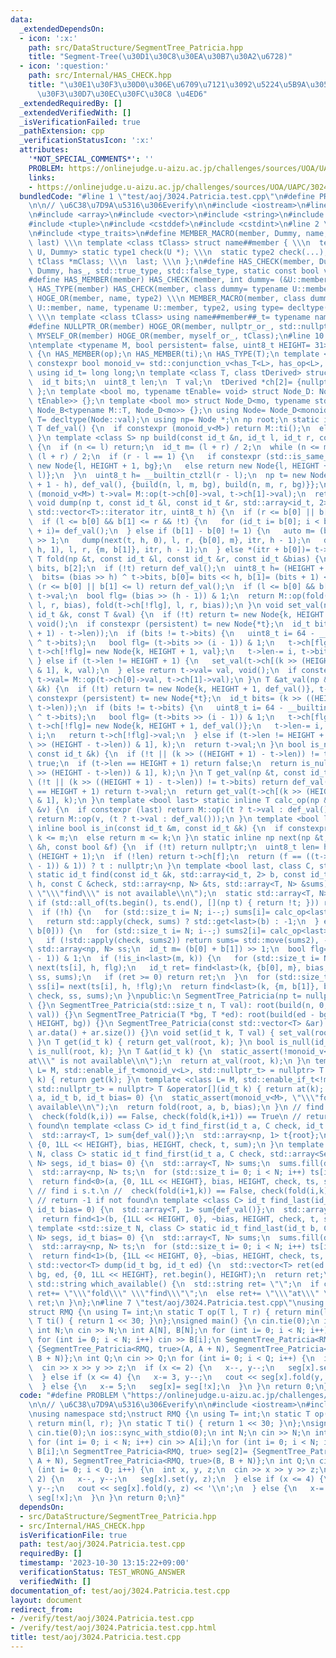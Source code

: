 ```yaml
---
data:
  _extendedDependsOn:
  - icon: ':x:'
    path: src/DataStructure/SegmentTree_Patricia.hpp
    title: "Segment-Tree(\u30D1\u30C8\u30EA\u30B7\u30A2\u6728)"
  - icon: ':question:'
    path: src/Internal/HAS_CHECK.hpp
    title: "\u30E1\u30F3\u30D0\u306E\u6709\u7121\u3092\u5224\u5B9A\u3059\u308B\u30C6\
      \u30F3\u30D7\u30EC\u30FC\u30C8 \u4ED6"
  _extendedRequiredBy: []
  _extendedVerifiedWith: []
  _isVerificationFailed: true
  _pathExtension: cpp
  _verificationStatusIcon: ':x:'
  attributes:
    '*NOT_SPECIAL_COMMENTS*': ''
    PROBLEM: https://onlinejudge.u-aizu.ac.jp/challenges/sources/UOA/UAPC/3024
    links:
    - https://onlinejudge.u-aizu.ac.jp/challenges/sources/UOA/UAPC/3024
  bundledCode: "#line 1 \"test/aoj/3024.Patricia.test.cpp\"\n#define PROBLEM \"https://onlinejudge.u-aizu.ac.jp/challenges/sources/UOA/UAPC/3024\"\
    \n\n// \u6C38\u7D9A\u5316\u306Everify\n\n#include <iostream>\n#line 2 \"src/DataStructure/SegmentTree_Patricia.hpp\"\
    \n#include <array>\n#include <vector>\n#include <string>\n#include <algorithm>\n\
    #include <tuple>\n#include <cstddef>\n#include <cstdint>\n#line 2 \"src/Internal/HAS_CHECK.hpp\"\
    \n#include <type_traits>\n#define MEMBER_MACRO(member, Dummy, name, type1, type2,\
    \ last) \\\n template <class tClass> struct name##member { \\\n  template <class\
    \ U, Dummy> static type1 check(U *); \\\n  static type2 check(...); \\\n  static\
    \ tClass *mClass; \\\n  last; \\\n };\n#define HAS_CHECK(member, Dummy) MEMBER_MACRO(member,\
    \ Dummy, has_, std::true_type, std::false_type, static const bool value= decltype(check(mClass))::value)\n\
    #define HAS_MEMBER(member) HAS_CHECK(member, int dummy= (&U::member, 0))\n#define\
    \ HAS_TYPE(member) HAS_CHECK(member, class dummy= typename U::member)\n#define\
    \ HOGE_OR(member, name, type2) \\\n MEMBER_MACRO(member, class dummy= typename\
    \ U::member, name, typename U::member, type2, using type= decltype(check(mClass)))\
    \ \\\n template <class tClass> using name##member##_t= typename name##member<tClass>::type;\n\
    #define NULLPTR_OR(member) HOGE_OR(member, nullptr_or_, std::nullptr_t);\n#define\
    \ MYSELF_OR(member) HOGE_OR(member, myself_or_, tClass);\n#line 10 \"src/DataStructure/SegmentTree_Patricia.hpp\"\
    \ntemplate <typename M, bool persistent= false, uint8_t HEIGHT= 31> class SegmentTree_Patricia\
    \ {\n HAS_MEMBER(op);\n HAS_MEMBER(ti);\n HAS_TYPE(T);\n template <class L> static\
    \ constexpr bool monoid_v= std::conjunction_v<has_T<L>, has_op<L>, has_ti<L>>;\n\
    \ using id_t= long long;\n template <class T, class tDerived> struct Node_B {\n\
    \  id_t bits;\n  uint8_t len;\n  T val;\n  tDerived *ch[2]= {nullptr, nullptr};\n\
    \ };\n template <bool mo, typename tEnable= void> struct Node_D: Node_B<M, Node_D<mo,\
    \ tEnable>> {};\n template <bool mo> struct Node_D<mo, typename std::enable_if_t<mo>>:\
    \ Node_B<typename M::T, Node_D<mo>> {};\n using Node= Node_D<monoid_v<M>>;\n using\
    \ T= decltype(Node::val);\n using np= Node *;\n np root;\n static inline constexpr\
    \ T def_val() {\n  if constexpr (monoid_v<M>) return M::ti();\n  else return T();\n\
    \ }\n template <class S> np build(const id_t &n, id_t l, id_t r, const S &bg)\
    \ {\n  if (n <= l) return;\n  id_t m= (l + r) / 2;\n  while (n <= m) r= m, m=\
    \ (l + r) / 2;\n  if (r - l == 1) {\n   if constexpr (std::is_same_v<S, T>) return\
    \ new Node{l, HEIGHT + 1, bg};\n   else return new Node{l, HEIGHT + 1, *(bg +\
    \ l)};\n  }\n  uint8_t h= __builtin_ctzll(r - l);\n  np t= new Node{m >> h, uint8_t(HEIGHT\
    \ + 1 - h), def_val(), {build(n, l, m, bg), build(n, m, r, bg)}};\n  if constexpr\
    \ (monoid_v<M>) t->val= M::op(t->ch[0]->val, t->ch[1]->val);\n  return t;\n }\n\
    \ void dump(np t, const id_t &l, const id_t &r, std::array<id_t, 2> b, typename\
    \ std::vector<T>::iterator itr, uint8_t h) {\n  if (r <= b[0] || b[1] <= l) return;\n\
    \  if (l <= b[0] && b[1] <= r && !t) {\n   for (id_t i= b[0]; i < b[1]; i++) *(itr\
    \ + i)= def_val();\n  } else if (b[1] - b[0] != 1) {\n   auto m= (b[0] + b[1])\
    \ >> 1;\n   dump(next(t, h, 0), l, r, {b[0], m}, itr, h - 1);\n   dump(next(t,\
    \ h, 1), l, r, {m, b[1]}, itr, h - 1);\n  } else *(itr + b[0])= t->val;\n }\n\
    \ T fold(np &t, const id_t &l, const id_t &r, const id_t &bias) {\n  static id_t\
    \ bits, b[2];\n  if (!t) return def_val();\n  uint8_t h= (HEIGHT + 1) - t->len;\n\
    \  bits= (bias >> h) ^ t->bits, b[0]= bits << h, b[1]= (bits + 1) << h;\n  if\
    \ (r <= b[0] || b[1] <= l) return def_val();\n  if (l <= b[0] && b[1] <= r) return\
    \ t->val;\n  bool flg= (bias >> (h - 1)) & 1;\n  return M::op(fold(t->ch[flg],\
    \ l, r, bias), fold(t->ch[!flg], l, r, bias));\n }\n void set_val(np &t, const\
    \ id_t &k, const T &val) {\n  if (!t) return t= new Node{k, HEIGHT + 1, val},\
    \ void();\n  if constexpr (persistent) t= new Node{*t};\n  id_t bits= (k >> ((HEIGHT\
    \ + 1) - t->len));\n  if (bits != t->bits) {\n   uint8_t i= 64 - __builtin_clzll(bits\
    \ ^ t->bits);\n   bool flg= (t->bits >> (i - 1)) & 1;\n   t->ch[flg]= new Node{*t},\
    \ t->ch[!flg]= new Node{k, HEIGHT + 1, val};\n   t->len-= i, t->bits>>= i;\n \
    \ } else if (t->len != HEIGHT + 1) {\n   set_val(t->ch[(k >> (HEIGHT - t->len))\
    \ & 1], k, val);\n  } else return t->val= val, void();\n  if constexpr (monoid_v<M>)\
    \ t->val= M::op(t->ch[0]->val, t->ch[1]->val);\n }\n T &at_val(np &t, const id_t\
    \ &k) {\n  if (!t) return t= new Node{k, HEIGHT + 1, def_val()}, t->val;\n  if\
    \ constexpr (persistent) t= new Node{*t};\n  id_t bits= (k >> ((HEIGHT + 1) -\
    \ t->len));\n  if (bits != t->bits) {\n   uint8_t i= 64 - __builtin_clzll(bits\
    \ ^ t->bits);\n   bool flg= (t->bits >> (i - 1)) & 1;\n   t->ch[flg]= new Node{*t},\
    \ t->ch[!flg]= new Node{k, HEIGHT + 1, def_val()};\n   t->len-= i, t->bits>>=\
    \ i;\n   return t->ch[!flg]->val;\n  } else if (t->len != HEIGHT + 1) return at_val(t->ch[(k\
    \ >> (HEIGHT - t->len)) & 1], k);\n  return t->val;\n }\n bool is_null(np &t,\
    \ const id_t &k) {\n  if (!t || (k >> ((HEIGHT + 1) - t->len)) != t->bits) return\
    \ true;\n  if (t->len == HEIGHT + 1) return false;\n  return is_null(t->ch[(k\
    \ >> (HEIGHT - t->len)) & 1], k);\n }\n T get_val(np &t, const id_t &k) {\n  if\
    \ (!t || (k >> ((HEIGHT + 1) - t->len)) != t->bits) return def_val();\n  if (t->len\
    \ == HEIGHT + 1) return t->val;\n  return get_val(t->ch[(k >> (HEIGHT - t->len))\
    \ & 1], k);\n }\n template <bool last> static inline T calc_op(np &t, const T\
    \ &v) {\n  if constexpr (last) return M::op((t ? t->val : def_val()), v);\n  else\
    \ return M::op(v, (t ? t->val : def_val()));\n }\n template <bool last> static\
    \ inline bool is_in(const id_t &m, const id_t &k) {\n  if constexpr (last) return\
    \ k <= m;\n  else return m <= k;\n }\n static inline np next(np &t, const uint8_t\
    \ &h, const bool &f) {\n  if (!t) return nullptr;\n  uint8_t len= h + t->len -\
    \ (HEIGHT + 1);\n  if (!len) return t->ch[f];\n  return (f == ((t->bits >> (len\
    \ - 1)) & 1)) ? t : nullptr;\n }\n template <bool last, class C, std::size_t N>\
    \ static id_t find(const id_t &k, std::array<id_t, 2> b, const id_t &bias, uint8_t\
    \ h, const C &check, std::array<np, N> &ts, std::array<T, N> &sums) {\n  static_assert(monoid_v<M>,\
    \ \"\\\"find\\\" is not available\\n\");\n  static std::array<T, N> sums2;\n \
    \ if (std::all_of(ts.begin(), ts.end(), [](np t) { return !t; })) return -1;\n\
    \  if (!h) {\n   for (std::size_t i= N; i--;) sums[i]= calc_op<last>(ts[i], sums[i]);\n\
    \   return std::apply(check, sums) ? std::get<last>(b) : -1;\n  } else if (is_in<last>(k,\
    \ b[0])) {\n   for (std::size_t i= N; i--;) sums2[i]= calc_op<last>(ts[i], sums[i]);\n\
    \   if (!std::apply(check, sums2)) return sums= std::move(sums2), -1;\n  }\n \
    \ std::array<np, N> ss;\n  id_t m= (b[0] + b[1]) >> 1;\n  bool flg= (bias >> (h\
    \ - 1)) & 1;\n  if (!is_in<last>(m, k)) {\n   for (std::size_t i= N; i--;) ss[i]=\
    \ next(ts[i], h, flg);\n   id_t ret= find<last>(k, {b[0], m}, bias, h - 1, check,\
    \ ss, sums);\n   if (ret >= 0) return ret;\n  }\n  for (std::size_t i= N; i--;)\
    \ ss[i]= next(ts[i], h, !flg);\n  return find<last>(k, {m, b[1]}, bias, h - 1,\
    \ check, ss, sums);\n }\npublic:\n SegmentTree_Patricia(np t= nullptr): root(t)\
    \ {}\n SegmentTree_Patricia(std::size_t n, T val): root(build(n, 0, 1LL << HEIGHT,\
    \ val)) {}\n SegmentTree_Patricia(T *bg, T *ed): root(build(ed - bg, 0, 1LL <<\
    \ HEIGHT, bg)) {}\n SegmentTree_Patricia(const std::vector<T> &ar): SegmentTree_Patricia(ar.data(),\
    \ ar.data() + ar.size()) {}\n void set(id_t k, T val) { set_val(root, k, val);\
    \ }\n T get(id_t k) { return get_val(root, k); }\n bool is_null(id_t k) { return\
    \ is_null(root, k); }\n T &at(id_t k) {\n  static_assert(!monoid_v<M>, \"\\\"\
    at\\\" is not available\\n\");\n  return at_val(root, k);\n }\n template <class\
    \ L= M, std::enable_if_t<monoid_v<L>, std::nullptr_t> = nullptr> T operator[](id_t\
    \ k) { return get(k); }\n template <class L= M, std::enable_if_t<!monoid_v<L>,\
    \ std::nullptr_t> = nullptr> T &operator[](id_t k) { return at(k); }\n T fold(id_t\
    \ a, id_t b, id_t bias= 0) {\n  static_assert(monoid_v<M>, \"\\\"fold\\\" is not\
    \ available\\n\");\n  return fold(root, a, b, bias);\n }\n // find i s.t.\n //\
    \  check(fold(k,i)) == False, check(fold(k,i+1)) == True\n // return -1 if not\
    \ found\n template <class C> id_t find_first(id_t a, C check, id_t bias= 0) {\n\
    \  std::array<T, 1> sum{def_val()};\n  std::array<np, 1> t{root};\n  return find<0>(a,\
    \ {0, 1LL << HEIGHT}, bias, HEIGHT, check, t, sum);\n }\n template <std::size_t\
    \ N, class C> static id_t find_first(id_t a, C check, std::array<SegmentTree_Patricia,\
    \ N> segs, id_t bias= 0) {\n  std::array<T, N> sums;\n  sums.fill(def_val());\n\
    \  std::array<np, N> ts;\n  for (std::size_t i= 0; i < N; i++) ts[i]= segs[i].root;\n\
    \  return find<0>(a, {0, 1LL << HEIGHT}, bias, HEIGHT, check, ts, sums);\n }\n\
    \ // find i s.t.\n //  check(fold(i+1,k)) == False, check(fold(i,k)) == True\n\
    \ // return -1 if not found\n template <class C> id_t find_last(id_t b, C check,\
    \ id_t bias= 0) {\n  std::array<T, 1> sum{def_val()};\n  std::array<np, 1> t{root};\n\
    \  return find<1>(b, {1LL << HEIGHT, 0}, ~bias, HEIGHT, check, t, sum);\n }\n\
    \ template <std::size_t N, class C> static id_t find_last(id_t b, C check, std::array<SegmentTree_Patricia,\
    \ N> segs, id_t bias= 0) {\n  std::array<T, N> sums;\n  sums.fill(def_val());\n\
    \  std::array<np, N> ts;\n  for (std::size_t i= 0; i < N; i++) ts[i]= segs[i].root;\n\
    \  return find<1>(b, {1LL << HEIGHT, 0}, ~bias, HEIGHT, check, ts, sums);\n }\n\
    \ std::vector<T> dump(id_t bg, id_t ed) {\n  std::vector<T> ret(ed - bg);\n  dump(root,\
    \ bg, ed, {0, 1LL << HEIGHT}, ret.begin(), HEIGHT);\n  return ret;\n }\n static\
    \ std::string which_available() {\n  std::string ret= \"\";\n  if constexpr (monoid_v<M>)\
    \ ret+= \"\\\"fold\\\" \\\"find\\\"\";\n  else ret+= \"\\\"at\\\" \";\n  return\
    \ ret;\n }\n};\n#line 7 \"test/aoj/3024.Patricia.test.cpp\"\nusing namespace std;\n\
    struct RMQ {\n using T= int;\n static T op(T l, T r) { return min(l, r); }\n static\
    \ T ti() { return 1 << 30; }\n};\nsigned main() {\n cin.tie(0);\n ios::sync_with_stdio(0);\n\
    \ int N;\n cin >> N;\n int A[N], B[N];\n for (int i= 0; i < N; i++) cin >> A[i];\n\
    \ for (int i= 0; i < N; i++) cin >> B[i];\n SegmentTree_Patricia<RMQ, true> seg[2]=\
    \ {SegmentTree_Patricia<RMQ, true>(A, A + N), SegmentTree_Patricia<RMQ, true>(B,\
    \ B + N)};\n int Q;\n cin >> Q;\n for (int i= 0; i < Q; i++) {\n  int x, y, z;\n\
    \  cin >> x >> y >> z;\n  if (x <= 2) {\n   x--, y--;\n   seg[x].set(y, z);\n\
    \  } else if (x <= 4) {\n   x-= 3, y--;\n   cout << seg[x].fold(y, z) << '\\n';\n\
    \  } else {\n   x-= 5;\n   seg[x]= seg[!x];\n  }\n }\n return 0;\n}\n"
  code: "#define PROBLEM \"https://onlinejudge.u-aizu.ac.jp/challenges/sources/UOA/UAPC/3024\"\
    \n\n// \u6C38\u7D9A\u5316\u306Everify\n\n#include <iostream>\n#include \"src/DataStructure/SegmentTree_Patricia.hpp\"\
    \nusing namespace std;\nstruct RMQ {\n using T= int;\n static T op(T l, T r) {\
    \ return min(l, r); }\n static T ti() { return 1 << 30; }\n};\nsigned main() {\n\
    \ cin.tie(0);\n ios::sync_with_stdio(0);\n int N;\n cin >> N;\n int A[N], B[N];\n\
    \ for (int i= 0; i < N; i++) cin >> A[i];\n for (int i= 0; i < N; i++) cin >>\
    \ B[i];\n SegmentTree_Patricia<RMQ, true> seg[2]= {SegmentTree_Patricia<RMQ, true>(A,\
    \ A + N), SegmentTree_Patricia<RMQ, true>(B, B + N)};\n int Q;\n cin >> Q;\n for\
    \ (int i= 0; i < Q; i++) {\n  int x, y, z;\n  cin >> x >> y >> z;\n  if (x <=\
    \ 2) {\n   x--, y--;\n   seg[x].set(y, z);\n  } else if (x <= 4) {\n   x-= 3,\
    \ y--;\n   cout << seg[x].fold(y, z) << '\\n';\n  } else {\n   x-= 5;\n   seg[x]=\
    \ seg[!x];\n  }\n }\n return 0;\n}"
  dependsOn:
  - src/DataStructure/SegmentTree_Patricia.hpp
  - src/Internal/HAS_CHECK.hpp
  isVerificationFile: true
  path: test/aoj/3024.Patricia.test.cpp
  requiredBy: []
  timestamp: '2023-10-30 13:15:22+09:00'
  verificationStatus: TEST_WRONG_ANSWER
  verifiedWith: []
documentation_of: test/aoj/3024.Patricia.test.cpp
layout: document
redirect_from:
- /verify/test/aoj/3024.Patricia.test.cpp
- /verify/test/aoj/3024.Patricia.test.cpp.html
title: test/aoj/3024.Patricia.test.cpp
---
```

